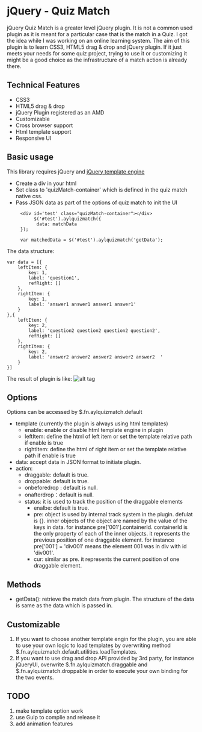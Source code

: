 # jQuery - Quiz Match

jQuery Quiz Match is a greater level jQuery plugin. It is not a common used plugin as it is meant for a particular case that is the match in a Quiz. I got the idea while I was working on an online learning system. The aim of this plugin is to learn CSS3, HTML5 drag & drop and jQuery plugin. If it just meets your needs for some quiz project, trying to use it or customizing it might be a good choice as the infrastructure of a match action is already there.

## Technical Features
- CSS3
- HTML5 drag & drop
- jQuery Plugin registered as an AMD
- Customizable
- Cross browser support
- Html template support
- Responsive UI

## Basic usage

This library requires jQuery and [jQuery template engine](https://github.com/codepb/jquery-template) 
- Create a div in your html
- Set class to 'quizMatch-container' which is defined in the quiz match native css.
- Pass JSON data as part of the options of quiz match to init the UI
```
     <div id='test' class="quizMatch-container"></div>
          $('#test').aylquizmatch({
           data: matchData
     });
     
     var matchedData = $('#test').aylquizmatch('getData');
```
The data structure:
```
var data = [{
    leftItem: {
        key: 1,
        label: 'question1',
        refRight: []
    },
    rightItem: {
        key: 1,
        label: 'answer1 answer1 answer1 answer1'
    }
},{
    leftItem: {
        key: 2,
        label: 'question2 question2 question2 question2',
        refRight: []
    },
    rightItem: {
        key: 2,
        label: 'answer2 answer2 answer2 answer2 answer2  '
    }
}]
```
The result of plugin is like:
![alt tag](https://github.com/yasirliu/jquery-quizmatch/blob/master/src/test/result.PNG)

## Options

Options can be accessed by $.fn.aylquizmatch.default

- template (currently the plugin is always using html templates)
  - enable: enable or disable html template engine in plugin
  - leftItem: define the html of left item or set the template relative path if enable is true
  - rightItem: define the html of right item or set the template relative path if enable is true
- data: accept data in JSON format to initiate plugin.
- action: 
  - draggable: default is true.
  - droppable: default is true.
  - onbeforedrop : default is null.
  - onafterdrop：default is null.
  - status: it is used to track the position of the draggable elements
    - enalbe: default is true.
    - pre: object is used by internal track system in the plugin. defulat is {}. inner objects of the object are named by the value of the keys in data. for instance pre['001'].containerId. containerId is the only property of each of the inner objects. it represents the previous position of one draggable element. for instance pre['001'] = 'div001' means the element 001 was in div with id 'div001'.
    - cur: similar as pre. it represents the current position of one draggable element.
    
## Methods
- getData(): retrieve the match data from plugin. The structure of the data is same as the data which is passed in.

## Customizable
1. If you want to choose another template engin for the plugin, you are able to use your own logic to load templates by overwriting method $.fn.aylquizmatch.default.utilities.loadTemplates. 
2. If you want to use drag and drop API provided by 3rd party, for instance jQueryUI, overwrite $.fn.aylquizmatch.draggable and $.fn.aylquizmatch.droppable in order to execute your own binding for the two events.

## TODO
1. make template option work
2. use Gulp to complie and release it
3. add animation features
